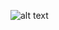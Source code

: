![alt text](https://lh3.googleusercontent.com/BVe7Kt8RXmcNI3D_QEZjmfJeBcjm9t27JOW_LqribdTfX-XW-64rvqyYIKU1XDUllPY-qH69a-3to3nvBzpVVXQDyK57wQGoCG--iQORqgcFJbxibTbH70_rRv0Nv9QcywsP4lyF5IhWpgNaMfSM4udbkDUYv2qmldPS04MLgLg1JWwpt1EFfx6_idym9QLh-JWGOCfWtVsQ3cU4mBtBiDXWyYEP7nh_X3l2w2Y4q3oarLX7lG7mMjQa8aUjkCjQue2fsybcG4IAcjgWbFTg43D1jJnqIl8iq_1cWVOCy2bswc-KU0o7I3dQMrtuJb3unuqV7rSxLOOq1hRtu-zfWgDPovEEhLPo2oLFb-EcVlK9s4JBeGTD2UWkO88MPUrJpHKg-4Jsxyh1EpQttOfefbEa5v3oqrUecLPTfido2vMYSOo3muPTBn6LV4V33C3tYVLVLAupNRJfAXgzJZSqBMbXZdq0z8RSZMXU-x0-a7BKlUe15VZhjssvXMRrfl2YRHXOHzQPlYBYocU10HlaIixIlQyxLOA_cg7Tdezm5cCA-fiJqSrie7Pwj34Wfj8vnuzy1UfRVHde_ijl7rh27uCe6gExXUdUvbKpt9-tPsANwPK-02SSip4Tw911m4MwDivdqm_LhlY-4jJ84gI8Ebdx7EOzVgoJUOdt7FOyVH4oAz75qEcxdhGK0lU=w803-h646-no?authuser=0)
